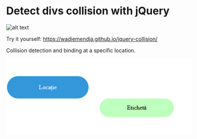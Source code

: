 # Detect divs collision with jQuery

![alt text](https://1.bp.blogspot.com/-sgdxOB8bhSY/XwXUD5vF-JI/AAAAAAAADHA/Usp8muoEYXs1K9aNukcrNgG1CQn5BUVjQCNcBGAsYHQ/s400/jQuery%2Bcollision.gif)

Try it yourself: https://wadiemendja.github.io/jquery-collision/

Collision detection and binding at a specific location.

![alt text](https://github.com/florincatalin/jquery-collision/blob/gh-pages/collision_and_lock.gif)
